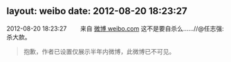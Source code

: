 layout: weibo
date: 2012-08-20 18:23:27
---
2012-08-20 18:23:27  &nbsp;&nbsp;&nbsp;&nbsp;&nbsp;&nbsp; 来自 <a href="http://weibo.com/" rel="nofollow">微博 weibo.com</a>
这不是要自杀么……//@任志强: 杀大款。
>  抱歉，作者已设置仅展示半年内微博，此微博已不可见。 ​​​
